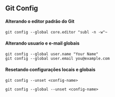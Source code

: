 ## Git Config

#### Alterando o editor padrão do Git
```
git config --global core.editor "subl -n -w"~
```

#### Alterando usuario e e-mail globais
```
git config --global user.name "Your Name"
git config --global user.email you@example.com
```

#### Resetando configurações locais e globais
```
git config --unset <config-name>

git config --global --unset <config-name>
```
